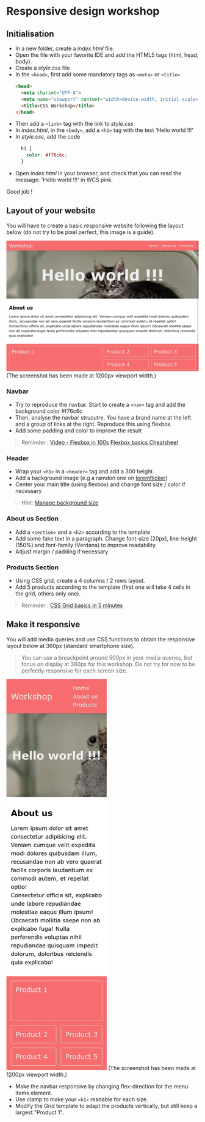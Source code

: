 # Responsive design workshop 

## Initialisation
- In a new folder, create a *index.html* file.
- Open the file with your favorite IDE and add the HTML5 tags (html, head, body).
- Create a *style.css* file
- In the `<head>`, first add some mandatory tags as `<meta>` or `<title>`
  ```html
  <head>
    <meta charset="UTF-8">
    <meta name="viewport" content="width=device-width, initial-scale=1.0">
    <title>CSS Workshop</title>
  </head>
  ```
- Then add a `<link>` tag with the link to *style.css*
- In *index.html*, in the `<body>`, add a `<h1>` tag with the text 'Hello world !!!'
- In *style.css*, add the code 
  ```css
    h1 {
      color: #f76c6c; 
    }
   ```
- Open *index.html* in your browser, and check that you can read the message: 'Hello world !!!' in WCS pink.

Good job !


## Layout of your website
You will have to create a basic responsive website following the layout below (do not try to be pixel perfect, this image is a guide). 

![Layout to reproduce](desktop_layout.jpg) (The screenshot has been made at 1200px viewport width.)

### Navbar
- Try to reproduce the navbar. Start to create a `<nav>` tag and add the background color #f76c6c
- Then, analyse the navbar strucutre. You have a brand name at the left and a group of links at the right. Reproduce this using flexbox.
- Add some padding and color to improve the result 

> Reminder : [Video - Flexbox in 100s](https://www.youtube.com/watch?v=K74l26pE4YA)
> [Flexbox basics Cheatsheet](https://jonitrythall.com/content/images/flexboxsheet.pdf)

### Header
- Wrap your `<h1>` in a `<header>` tag and add a 300 height. 
- Add a background image (e.g a ramdon one on [loremflicker](https://loremflickr.com/1200/300))
- Center your main title (using flexbox) and change font size / color if necessary

> Hint: [Manage background size](https://developer.mozilla.org/fr/docs/Web/CSS/background-size)

### About us Section
- Add a `<section>` and a `<h2>` according to the template
- Add some fake text in a paragraph. Change font-size (20px), line-height (150%) and font-family (Verdana) to improve readability.
- Adjust margin / padding if necessary

### Products Section
- Using CSS grid, create a 4 columns / 2 rows layout.
- Add 5 products according to the template (first one will take 4 cells in the grid, others only one).
> Reminder : [CSS Grid basics in 5 minutes](https://www.freecodecamp.org/news/learn-css-grid-in-5-minutes-f582e87b1228)

## Make it responsive
You will add media queries and use CSS functions to obtain the responsive layout below at 360px (standard smartphone size). 
> You can use a breackpoint around 500px in your media queries, but focus on display at 360px for this workshop. Do not try for now to be perfectly responsive for each screen size.

![Layout to reproduce](mobile_layout.jpg) (The screenshot has been made at 1200px viewport width.)

- Make the navbar responsive by changing flex-direction for the menu items element.
- Use clamp to make your `<h1>` readable for each size.
- Modify the Grid template to adapt the products vertically, but still keep a largest "Product 1".
